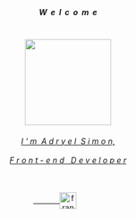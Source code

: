 

<div align="center">
 <h5>
  <br><br><br><br>
   W&nbsp&nbspe&nbsp&nbspl&nbsp&nbspc&nbsp&nbspo&nbsp&nbspm&nbsp&nbspe
  </h5><br>
 </div>
 
<div align="center" style="border-radius: 50%"> 
 <a href="https://linkedin.com/in/adryelsimon" target="_blank"> 
  <img height="154em" src="https://media3.giphy.com/media/g79am6uuZJKSc/giphy.gif?cid=790b76115f2dc291cb9432b1aec28e588acf04950bb591d5&rid=giphy.gif&ct=g"/><br>
</div>
<div align="center">
<h6> I&nbsp'&nbspm&nbsp A&nbspd&nbspr&nbspy&nbspe&nbspl&nbsp S&nbspi&nbspm&nbspo&nbspn,
<br><br>
F&nbspr&nbspo&nbspn&nbspt&nbsp-&nbspe&nbspn&nbspd&nbsp &nbspD&nbspe&nbspv&nbspe&nbspl&nbspo&nbspp&nbspe&nbspr <br><br></h6>
  &nbsp&nbsp&nbsp&nbsp&nbsp&nbsp&nbsp&nbsp&nbsp&nbsp&nbsp
     <a href="https://linkedin.com/in/adryelsimon" target="blank"><img align="center" src="https://raw.githubusercontent.com/rahuldkjain/github-profile-readme-generator/master/src/images/icons/Social/linked-in-alt.svg" alt="franciscpd" height="30" width="30" /></a>
      &nbsp&nbsp&nbsp&nbsp&nbsp &nbsp&nbsp&nbsp&nbsp&nbsp 
 </div>
